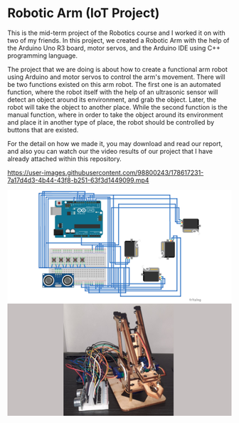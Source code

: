 # Robotic Arm (IoT Project)
This is the mid-term project of the Robotics course and I worked it on with two of my friends. In this project, we created a Robotic Arm with the help of the Arduino Uno R3 board, motor servos, and the Arduino IDE using C++ programming language. 

The project that we are doing is about how to create a functional arm robot using Arduino and motor servos to control the arm's movement. There will be two functions existed on this arm robot. The first one is an automated function, where the robot itself with the help of an ultrasonic sensor will detect an object around its environment, and grab the object. Later, the robot will take the object to another place. While the second function is the manual function, where in order to take the object around its environment and place it in another type of place, the robot should be controlled by buttons that are existed.

For the detail on how we made it, you may download and read our report, and also you can watch our the video results of our project that I have already attached within this repository.

https://user-images.githubusercontent.com/98800243/178617231-7a17d4d3-4b44-43f8-b251-63f3d1449099.mp4

![](armrobo.png)
![](circuit.png)
